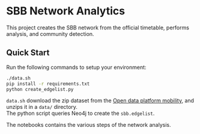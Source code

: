 # SBB Network Analytics

This project creates the SBB network from the official timetable, performs analysis, and community detection.

## Quick Start

Run the following commands to setup your environment:
```sh
./data.sh
pip install -r requirements.txt
python create_edgelist.py
```

`data.sh` download the zip dataset from the [Open data platform mobility](https://opentransportdata.swiss/en/dataset/timetable-2024-gtfs2020/resource/1cb3b923-6f2b-40ee-9a9a-900417e9fda3), and unzips it in a `data/` directory.  
The python script queries Neo4j to create the `sbb.edgelist`.

The notebooks contains the various steps of the network analysis.
